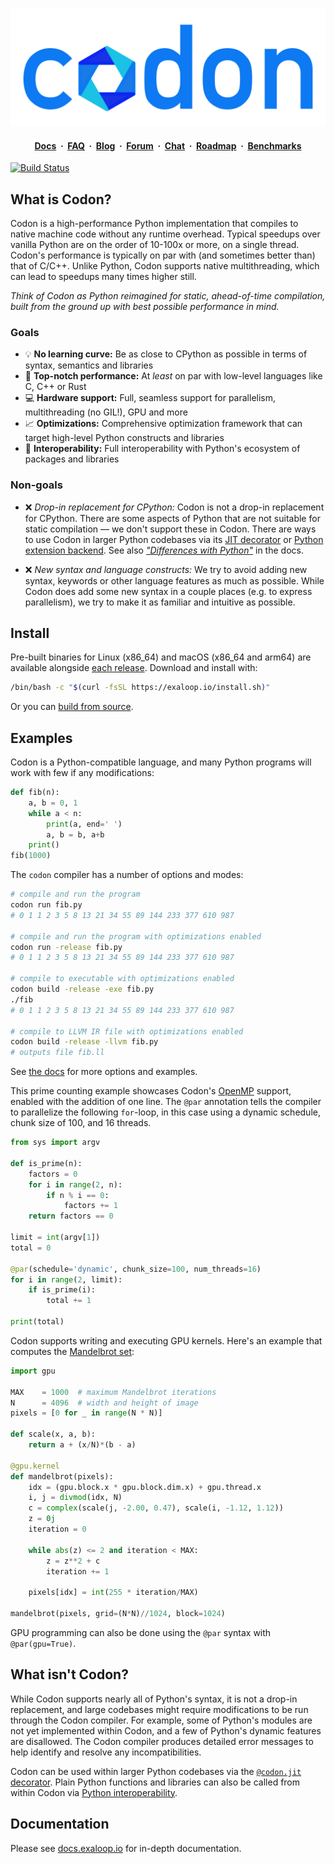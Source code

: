 <p align="center">
 <img src="docs/img/codon.png?raw=true" width="600" alt="Codon"/>
</p>

<h4 align="center">
  <a href="https://docs.exaloop.io/codon" target="_blank"><b>Docs</b></a>
  &nbsp;&#183;&nbsp;
  <a href="https://docs.exaloop.io/codon/general/faq" target="_blank"><b>FAQ</b></a>
  &nbsp;&#183;&nbsp;
  <a href="https://blog.exaloop.io" target="_blank"><b>Blog</b></a>
  &nbsp;&#183;&nbsp;
  <a href="https://github.com/exaloop/codon/discussions" target="_blank"><b>Forum</b></a>
  &nbsp;&#183;&nbsp;
  <a href="https://join.slack.com/t/exaloop/shared_invite/zt-1jusa4kc0-T3rRWrrHDk_iZ1dMS8s0JQ" target="_blank">Chat</a>
  &nbsp;&#183;&nbsp;
  <a href="https://docs.exaloop.io/codon/general/roadmap" target="_blank">Roadmap</a>
  &nbsp;&#183;&nbsp;
  <a href="https://exaloop.io/benchmarks" target="_blank">Benchmarks</a>
</h4>

<a href="https://github.com/exaloop/codon/actions/workflows/ci.yml">
  <img src="https://github.com/exaloop/codon/actions/workflows/ci.yml/badge.svg"
       alt="Build Status">
</a>

## What is Codon?

Codon is a high-performance Python implementation that compiles to native machine code without
any runtime overhead. Typical speedups over vanilla Python are on the order of 10-100x or more, on
a single thread. Codon's performance is typically on par with (and sometimes better than) that of
C/C++. Unlike Python, Codon supports native multithreading, which can lead to speedups many times
higher still.

*Think of Codon as Python reimagined for static, ahead-of-time compilation, built from the ground
up with best possible performance in mind.*

### Goals

- :bulb: **No learning curve:** Be as close to CPython as possible in terms of syntax, semantics and libraries
- :rocket: **Top-notch performance:** At *least* on par with low-level languages like C, C++ or Rust
- :computer: **Hardware support:** Full, seamless support for parallelism, multithreading (no GIL!), GPU and more
- :chart_with_upwards_trend: **Optimizations:** Comprehensive optimization framework that can target high-level Python constructs
  and libraries
- :battery: **Interoperability:** Full interoperability with Python's ecosystem of packages and libraries

### Non-goals

- :x: *Drop-in replacement for CPython:* Codon is not a drop-in replacement for CPython. There are some
  aspects of Python that are not suitable for static compilation — we don't support these in Codon.
  There are ways to use Codon in larger Python codebases via its [JIT decorator](https://docs.exaloop.io/codon/interoperability/decorator)
  or [Python extension backend](https://docs.exaloop.io/codon/interoperability/pyext). See also
  [*"Differences with Python"*](https://docs.exaloop.io/codon/general/differences) in the docs.

- :x: *New syntax and language constructs:* We try to avoid adding new syntax, keywords or other language
  features as much as possible. While Codon does add some new syntax in a couple places (e.g. to express
  parallelism), we try to make it as familiar and intuitive as possible.

## Install

Pre-built binaries for Linux (x86_64) and macOS (x86_64 and arm64) are available alongside [each release](https://github.com/exaloop/codon/releases).
Download and install with:

```bash
/bin/bash -c "$(curl -fsSL https://exaloop.io/install.sh)"
```

Or you can [build from source](https://docs.exaloop.io/codon/advanced/build).

## Examples

Codon is a Python-compatible language, and many Python programs will work with few if any modifications:

```python
def fib(n):
    a, b = 0, 1
    while a < n:
        print(a, end=' ')
        a, b = b, a+b
    print()
fib(1000)
```

The `codon` compiler has a number of options and modes:

```bash
# compile and run the program
codon run fib.py
# 0 1 1 2 3 5 8 13 21 34 55 89 144 233 377 610 987

# compile and run the program with optimizations enabled
codon run -release fib.py
# 0 1 1 2 3 5 8 13 21 34 55 89 144 233 377 610 987

# compile to executable with optimizations enabled
codon build -release -exe fib.py
./fib
# 0 1 1 2 3 5 8 13 21 34 55 89 144 233 377 610 987

# compile to LLVM IR file with optimizations enabled
codon build -release -llvm fib.py
# outputs file fib.ll
```

See [the docs](https://docs.exaloop.io/codon/general/intro) for more options and examples.

This prime counting example showcases Codon's [OpenMP](https://www.openmp.org/) support, enabled with the addition of one line.
The `@par` annotation tells the compiler to parallelize the following `for`-loop, in this case using a dynamic schedule, chunk size
of 100, and 16 threads.

```python
from sys import argv

def is_prime(n):
    factors = 0
    for i in range(2, n):
        if n % i == 0:
            factors += 1
    return factors == 0

limit = int(argv[1])
total = 0

@par(schedule='dynamic', chunk_size=100, num_threads=16)
for i in range(2, limit):
    if is_prime(i):
        total += 1

print(total)
```

Codon supports writing and executing GPU kernels. Here's an example that computes the
[Mandelbrot set](https://en.wikipedia.org/wiki/Mandelbrot_set):

```python
import gpu

MAX    = 1000  # maximum Mandelbrot iterations
N      = 4096  # width and height of image
pixels = [0 for _ in range(N * N)]

def scale(x, a, b):
    return a + (x/N)*(b - a)

@gpu.kernel
def mandelbrot(pixels):
    idx = (gpu.block.x * gpu.block.dim.x) + gpu.thread.x
    i, j = divmod(idx, N)
    c = complex(scale(j, -2.00, 0.47), scale(i, -1.12, 1.12))
    z = 0j
    iteration = 0

    while abs(z) <= 2 and iteration < MAX:
        z = z**2 + c
        iteration += 1

    pixels[idx] = int(255 * iteration/MAX)

mandelbrot(pixels, grid=(N*N)//1024, block=1024)
```

GPU programming can also be done using the `@par` syntax with `@par(gpu=True)`.

## What isn't Codon?

While Codon supports nearly all of Python's syntax, it is not a drop-in replacement, and large codebases might require modifications
to be run through the Codon compiler. For example, some of Python's modules are not yet implemented within Codon, and a few of Python's
dynamic features are disallowed. The Codon compiler produces detailed error messages to help identify and resolve any incompatibilities.

Codon can be used within larger Python codebases via the [`@codon.jit` decorator](https://docs.exaloop.io/codon/interoperability/decorator).
Plain Python functions and libraries can also be called from within Codon via
[Python interoperability](https://docs.exaloop.io/codon/interoperability/python).

## Documentation

Please see [docs.exaloop.io](https://docs.exaloop.io/codon) for in-depth documentation.

